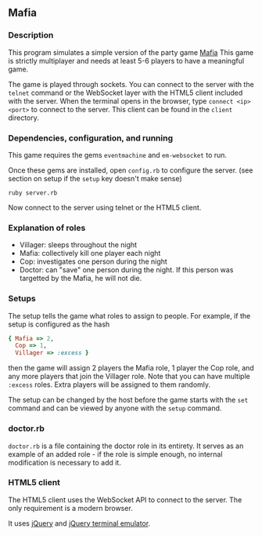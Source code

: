 ## Mafia

### Description

This program simulates a simple version of the party game [Mafia](http://en.wikipedia.org/wiki/mafia_(party_game))
This game is strictly multiplayer and needs at least 5-6 players to have
a meaningful game.

The game is played through sockets. You can connect to the server with
the `telnet` command or the WebSocket layer with the HTML5 client included
with the server. When the terminal opens in the browser, type `connect <ip>
<port>` to connect to the server. This client can be found in the `client`
directory.

### Dependencies, configuration, and running

This game requires the gems `eventmachine` and `em-websocket` to run.

Once these gems are installed, open `config.rb` to configure the server.
(see section on setup if the `setup` key doesn't make sense)

```
ruby server.rb
```

Now connect to the server using telnet or the HTML5 client.

### Explanation of roles

 * Villager: sleeps throughout the night
 * Mafia: collectively kill one player each night
 * Cop: investigates one person during the night
 * Doctor: can "save" one person during the night. If this person was
   targetted by the Mafia, he will not die.

### Setups

The setup tells the game what roles to assign to people. For example, if
the setup is configured as the hash

```ruby
{ Mafia => 2, 
  Cop => 1,
  Villager => :excess }
```

then the game will assign 2 players the Mafia role, 1 player the Cop role, and
any more players that join the Villager role. Note that you can have multiple
`:excess` roles. Extra players will be assigned to them randomly.

The setup can be changed by the host before the game starts with the `set` command
and can be viewed by anyone with the `setup` command.

### doctor.rb

`doctor.rb` is a file containing the doctor role in its entirety. It serves as
an example of an added role - if the role is simple enough, no internal 
modification is necessary to add it.

### HTML5 client

The HTML5 client uses the WebSocket API to connect to the server. The only
requirement is a modern browser.

It uses [jQuery](http://jquery.com/) and [jQuery terminal emulator](http://terminal.jcubic.pl/).
